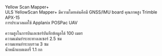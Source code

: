 Yellow Scan Mapper+</br>
ULS  YellowScan Mapper+ มีความโดยเด่นคือมี GNSS/IMU board คุณภาพสูง Trimble APX-15</br>
การประมวลผลใช้ Applanix POSPac UAV</br>
</br>
ความสูงในการบินเลเซอร์บันทึกข้อมูลได้ 100 เมตร</br>
ความแม่นยำระยะทางเลเซอร์ 2.5 ซม</br>
ความแทนยำระบบรวม  3 ซม </br>
น้ำหนักแบตเตอรี่ 1.1 กก</br>
